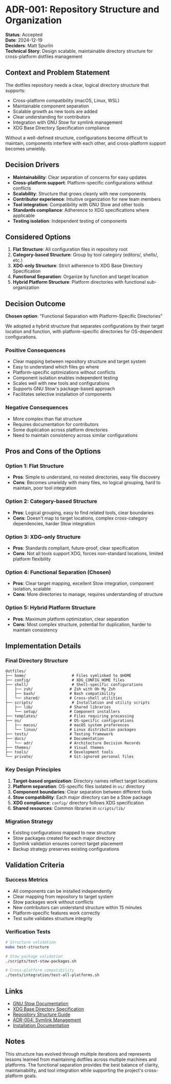 # ADR-001: Repository Structure and Organization

**Status**: Accepted  
**Date**: 2024-12-19  
**Deciders**: Matt Spurlin  
**Technical Story**: Design scalable, maintainable directory structure for cross-platform dotfiles management

## Context and Problem Statement

The dotfiles repository needs a clear, logical directory structure that supports:
- Cross-platform compatibility (macOS, Linux, WSL)
- Maintainable component separation
- Scalable growth as new tools are added
- Clear understanding for contributors
- Integration with GNU Stow for symlink management
- XDG Base Directory Specification compliance

Without a well-defined structure, configurations become difficult to maintain, components interfere with each other, and cross-platform support becomes unwieldy.

## Decision Drivers

- **Maintainability**: Clear separation of concerns for easy updates
- **Cross-platform support**: Platform-specific configurations without conflicts
- **Scalability**: Structure that grows cleanly with new components
- **Contributor experience**: Intuitive organization for new team members
- **Tool integration**: Compatibility with GNU Stow and other tools
- **Standards compliance**: Adherence to XDG specifications where applicable
- **Testing isolation**: Independent testing of components

## Considered Options

1. **Flat Structure**: All configuration files in repository root
2. **Category-based Structure**: Group by tool category (editors/, shells/, etc.)
3. **XDG-only Structure**: Strict adherence to XDG Base Directory Specification
4. **Functional Separation**: Organize by function and target location
5. **Hybrid Platform Structure**: Platform directories with functional sub-organization

## Decision Outcome

**Chosen option**: "Functional Separation with Platform-Specific Directories"

We adopted a hybrid structure that separates configurations by their target location and function, with platform-specific directories for OS-dependent configurations.

### Positive Consequences
- Clear mapping between repository structure and target system
- Easy to understand which files go where
- Platform-specific optimizations without conflicts
- Component isolation enables independent testing
- Scales well with new tools and configurations
- Supports GNU Stow's package-based approach
- Facilitates selective installation of components

### Negative Consequences
- More complex than flat structure
- Requires documentation for contributors
- Some duplication across platform directories
- Need to maintain consistency across similar configurations

## Pros and Cons of the Options

### Option 1: Flat Structure
- **Pros**: Simple to understand, no nested directories, easy file discovery
- **Cons**: Becomes unwieldy with many files, no logical grouping, hard to maintain, poor tool integration

### Option 2: Category-based Structure  
- **Pros**: Logical grouping, easy to find related tools, clear boundaries
- **Cons**: Doesn't map to target locations, complex cross-category dependencies, harder Stow integration

### Option 3: XDG-only Structure
- **Pros**: Standards compliant, future-proof, clear specification
- **Cons**: Not all tools support XDG, forces non-standard locations, limited platform flexibility

### Option 4: Functional Separation (Chosen)
- **Pros**: Clear target mapping, excellent Stow integration, component isolation, scalable
- **Cons**: More directories to manage, requires understanding of structure

### Option 5: Hybrid Platform Structure
- **Pros**: Maximum platform optimization, clear separation
- **Cons**: Most complex structure, potential for duplication, harder to maintain consistency

## Implementation Details

### Final Directory Structure
```
dotfiles/
├── home/                    # Files symlinked to $HOME
├── config/                  # XDG_CONFIG_HOME files  
├── shell/                   # Shell-specific configurations
│   ├── zsh/                # Zsh with Oh My Zsh
│   ├── bash/               # Bash compatibility
│   └── shared/             # Cross-shell utilities
├── scripts/                 # Installation and utility scripts
│   ├── lib/                # Shared libraries
│   └── setup/              # Component installers
├── templates/              # Files requiring processing
├── os/                     # OS-specific configurations
│   ├── macos/              # macOS system preferences
│   └── linux/              # Linux distribution packages
├── tests/                  # Testing framework
├── docs/                   # Documentation
│   └── adr/                # Architecture Decision Records
├── themes/                 # Visual themes
├── tools/                  # Development tools
└── private/                # Git-ignored personal files
```

### Key Design Principles
1. **Target-based organization**: Directory names reflect target locations
2. **Platform separation**: OS-specific files isolated in `os/` directory
3. **Component boundaries**: Clear separation between different tools
4. **Stow compatibility**: Each major directory can be a Stow package
5. **XDG compliance**: `config/` directory follows XDG specification
6. **Shared resources**: Common libraries in `scripts/lib/`

### Migration Strategy
- Existing configurations mapped to new structure
- Stow packages created for each major directory
- Symlink validation ensures correct target placement
- Backup strategy preserves existing configurations

## Validation Criteria

### Success Metrics
- All components can be installed independently
- Clear mapping from repository to target system
- Stow packages work without conflicts
- New contributors can understand structure within 15 minutes
- Platform-specific features work correctly
- Test suite validates structure integrity

### Verification Tests
```bash
# Structure validation
make test-structure

# Stow package validation  
./scripts/test-stow-packages.sh

# Cross-platform compatibility
./tests/integration/test-all-platforms.sh
```

## Links

- [GNU Stow Documentation](https://www.gnu.org/software/stow/)
- [XDG Base Directory Specification](https://specifications.freedesktop.org/basedir-spec/basedir-spec-latest.html)
- [Repository Structure Guide](../structure.md)
- [ADR-004: Symlink Management](004-symlink-management.md)
- [Installation Documentation](../installation.md)

## Notes

This structure has evolved through multiple iterations and represents lessons learned from maintaining dotfiles across multiple machines and platforms. The functional separation provides the best balance of clarity, maintainability, and tool integration while supporting the project's cross-platform goals. 